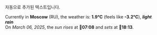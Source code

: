 
자동으로 추가된 텍스트입니다.

<!--START_SECTION:weather:moscow-->
Currently in **Moscow** (RU), the weather is: **1.9°C** (feels like **-3.2°C**), ***light rain***<br/>
On *March 06, 2025*, the *sun rises* at 🌅**07:08** and *sets* at 🌇**18:13**.
<!--END_SECTION:weather-->
